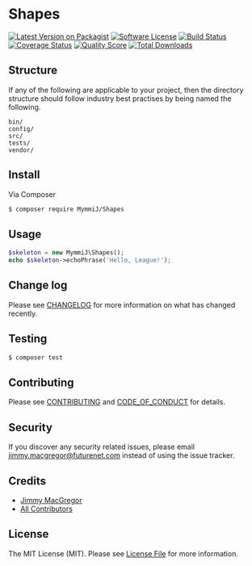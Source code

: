 # Shapes

[![Latest Version on Packagist][ico-version]][link-packagist]
[![Software License][ico-license]](LICENSE.md)
[![Build Status][ico-travis]][link-travis]
[![Coverage Status][ico-scrutinizer]][link-scrutinizer]
[![Quality Score][ico-code-quality]][link-code-quality]
[![Total Downloads][ico-downloads]][link-downloads]

## Structure

If any of the following are applicable to your project, then the directory structure should follow industry best practises by being named the following.

```
bin/        
config/
src/
tests/
vendor/
```


## Install

Via Composer

``` bash
$ composer require MymmiJ/Shapes
```

## Usage

``` php
$skeleton = new MymmiJ\Shapes();
echo $skeleton->echoPhrase('Hello, League!');
```

## Change log

Please see [CHANGELOG](CHANGELOG.md) for more information on what has changed recently.

## Testing

``` bash
$ composer test
```

## Contributing

Please see [CONTRIBUTING](CONTRIBUTING.md) and [CODE_OF_CONDUCT](CODE_OF_CONDUCT.md) for details.

## Security

If you discover any security related issues, please email jimmy.macgregor@futurenet.com instead of using the issue tracker.

## Credits

- [Jimmy MacGregor][link-author]
- [All Contributors][link-contributors]

## License

The MIT License (MIT). Please see [License File](LICENSE.md) for more information.

[ico-version]: https://img.shields.io/packagist/v/MymmiJ/Shapes.svg?style=flat-square
[ico-license]: https://img.shields.io/badge/license-MIT-brightgreen.svg?style=flat-square
[ico-travis]: https://img.shields.io/travis/MymmiJ/Shapes/master.svg?style=flat-square
[ico-scrutinizer]: https://img.shields.io/scrutinizer/coverage/g/MymmiJ/Shapes.svg?style=flat-square
[ico-code-quality]: https://img.shields.io/scrutinizer/g/MymmiJ/Shapes.svg?style=flat-square
[ico-downloads]: https://img.shields.io/packagist/dt/MymmiJ/Shapes.svg?style=flat-square

[link-packagist]: https://packagist.org/packages/MymmiJ/Shapes
[link-travis]: https://travis-ci.org/MymmiJ/Shapes
[link-scrutinizer]: https://scrutinizer-ci.com/g/MymmiJ/Shapes/code-structure
[link-code-quality]: https://scrutinizer-ci.com/g/MymmiJ/Shapes
[link-downloads]: https://packagist.org/packages/MymmiJ/Shapes
[link-author]: https://github.com/MymmiJ
[link-contributors]: ../../contributors
